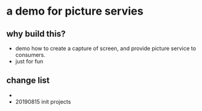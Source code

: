 # a demo for picture servies

## why build this?

- demo how to create a capture of screen, and provide picture service to consumers.
- just for fun

## change list

-
- 20190815 init projects